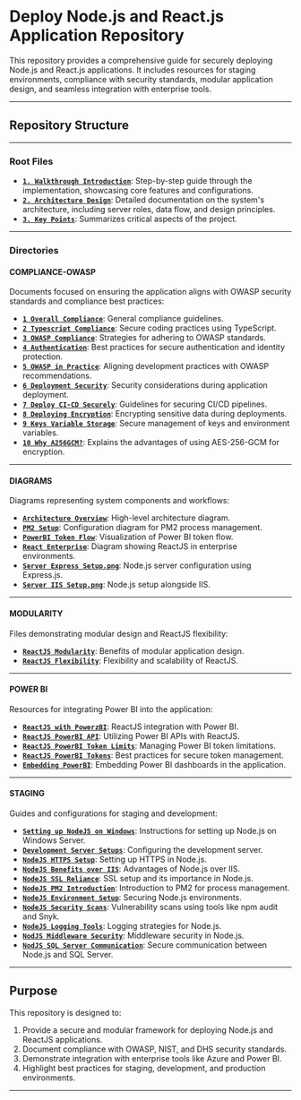 # **Deploy Node.js and React.js Application Repository**

This repository provides a comprehensive guide for securely deploying Node.js and React.js applications. It includes resources for staging environments, compliance with security standards, modular application design, and seamless integration with enterprise tools.

---

## **Repository Structure**

---

### **Root Files**
- [**`1. Walkthrough Introduction`**](WALKTHOUGH.MD): Step-by-step guide through the implementation, showcasing core features and configurations.
- [**`2. Architecture Design`**](architecture-design.md): Detailed documentation on the system's architecture, including server roles, data flow, and design principles.
- [**`3. Key Points`**](NOTES/key-points.md): Summarizes critical aspects of the project.
  
---

### **Directories**

#### **COMPLIANCE-OWASP**
Documents focused on ensuring the application aligns with OWASP security standards and compliance best practices:
- [**`1 Overall Compliance`**](COMPLIANCE-OWASP/1-COMPLIANCE.MD): General compliance guidelines.
- [**`2 Typescript Compliance`**](COMPLIANCE-OWASP/2-TYPESCRIPT-COMPLIANCE.MD): Secure coding practices using TypeScript.
- [**`3 OWASP Compliance`**](COMPLIANCE-OWASP/3-OWASP-COMPLIANCE.MD): Strategies for adhering to OWASP standards.
- [**`4 Authentication`**](COMPLIANCE-OWASP/4-AUTHENTICATION-SECURITY.MD): Best practices for secure authentication and identity protection.
- [**`5 OWASP in Practice`**](COMPLIANCE-OWASP/5-OWASP-ENSURING-PRACTICE.MD): Aligning development practices with OWASP recommendations.
- [**`6 Deployment Security`**](COMPLIANCE-OWASP/6-DEPLOYMENT-SECURITY.MD): Security considerations during application deployment.
- [**`7 Deploy CI-CD Securely`**](COMPLIANCE-OWASP/7-DEPLOY-CI-CD-SECURELY.MD): Guidelines for securing CI/CD pipelines.
- [**`8 Deploying Encryption`**](COMPLIANCE-OWASP/8-DEPLOYMENT-ENCRYPTION.MD): Encrypting sensitive data during deployments.
- [**`9 Keys Variable Storage`**](COMPLIANCE-OWASP/9-COMPLIANCE-KEYS-VARIABLES.MD): Secure management of keys and environment variables.
- [**`10 Why A256GCM?`**](NOTES/WHYA256GCM.MD): Explains the advantages of using AES-256-GCM for encryption.

---

#### **DIAGRAMS**
Diagrams representing system components and workflows:
- [**`Architecture Overview`**](DIAGRAMS/overview-architecture.png): High-level architecture diagram.
- [**`PM2 Setup`**](DIAGRAMS/PM2-Setup.png): Configuration diagram for PM2 process management.
- [**`PowerBI Token Flow`**](DIAGRAMS/PowerBI-Token-Flow.png): Visualization of Power BI token flow.
- [**`React Enterprise`**](DIAGRAMS/react-enterprise.png): Diagram showing ReactJS in enterprise environments.
- [**`Server Express Setup.png`**](DIAGRAMS/server-express-setup.png): Node.js server configuration using Express.js.
- [**`Server IIS Setup.png`**](DIAGRAMS/server-iis-setup.png): Node.js setup alongside IIS.

---

#### **MODULARITY**
Files demonstrating modular design and ReactJS flexibility:
- [**`ReactJS Modularity`**](MODULARITY/1-MODULARITY.MD): Benefits of modular application design.
- [**`ReactJS Flexibility`**](MODULARITY/2-REACTJS-FLEXIBILITY.MD): Flexibility and scalability of ReactJS.

---

#### **POWER BI**
Resources for integrating Power BI into the application:
- [**`ReactJS with PowerzBI`**](POWRBI/4-REACTJS-POWERBI.MD): ReactJS integration with Power BI.
- [**`ReactJS PowerBI API`**](POWRBI/5-REACTJS-PBI-API.MD): Utilizing Power BI APIs with ReactJS.
- [**`ReactJS PowerBI Token Limits`**](POWRBI/6-POWERBI-TOKEN-LIMITS.MD): Managing Power BI token limitations.
- [**`ReactJS PowerBI Tokens`**](POWRBI/7-POWERBI-SECURE-TOKENS.MD): Best practices for secure token management.
- [**`Embedding PowerBI`**](POWRBI/8-POWERBI-EMBEDDING.MD): Embedding Power BI dashboards in the application.

---

#### **STAGING**
Guides and configurations for staging and development:
- [**`Setting up NodeJS on Windows`**](STAGING/0-NODEJS-WINDOWS-SETUP.MD): Instructions for setting up Node.js on Windows Server.
- [**`Development Server Setups`**](STAGING/1-DEVSERVER.MD): Configuring the development server.
- [**`NodeJS HTTPS Setup`**](STAGING/2-NODEJSHTTPS.MD): Setting up HTTPS in Node.js.
- [**`NodeJS Benefits over IIS`**](STAGING/3-NODEJS-BENEFITS-OVER-IIS.MD): Advantages of Node.js over IIS.
- [**`NodeJS SSL Reliance`**](STAGING/3-NODEJS-SSL-RELIANCE.MD): SSL setup and its importance in Node.js.
- [**`NodeJS PM2 Introduction`**](STAGING/4-NODEJS-PM2-TOOL.MD): Introduction to PM2 for process management.
- [**`NodeJS Environment Setup`**](STAGING/6-NODEJS-ENVIRONMENT-SEC.MD): Securing Node.js environments.
- [**`NodeJS Security Scans`**](STAGING/7-NODEJS-SCANS.MD): Vulnerability scans using tools like npm audit and Snyk.
- [**`NodeJS Logging Tools`**](STAGING/8-NODEJS-LOGGING.MD): Logging strategies for Node.js.
- [**`NodJS Middleware Security`**](STAGING/9-NODEJS-MIDDLEWARE-SEC.MD): Middleware security in Node.js.
- [**`NodJS SQL Server Communication`**](STAGING/10-NODEJSSQLSErVER.MD): Secure communication between Node.js and SQL Server.

---

## **Purpose**

This repository is designed to:
1. Provide a secure and modular framework for deploying Node.js and ReactJS applications.
2. Document compliance with OWASP, NIST, and DHS security standards.
3. Demonstrate integration with enterprise tools like Azure and Power BI.
4. Highlight best practices for staging, development, and production environments.

---